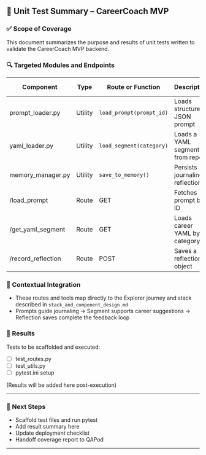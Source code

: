 ## 🧪 Unit Test Summary – CareerCoach MVP

### ✅ Scope of Coverage
This document summarizes the purpose and results of unit tests written to validate the CareerCoach MVP backend.

### 🔍 Targeted Modules and Endpoints

| Component | Type | Route or Function | Description | Linked Journey |
|----------|------|--------------------|-------------|-----------------|
| prompt_loader.py | Utility | `load_prompt(prompt_id)` | Loads structured JSON prompt | 👧 Explorer → Prompt selector
| yaml_loader.py | Utility | `load_segment(category)` | Loads a YAML segment from repo | 👧 Explorer → Career card
| memory_manager.py | Utility | `save_to_memory()` | Persists journaling reflections | 👧 Explorer → Journaling
| /load_prompt | Route | GET | Fetches prompt by ID | 👧 Explorer
| /get_yaml_segment | Route | GET | Loads career YAML by category | 👧 Explorer
| /record_reflection | Route | POST | Saves a reflection object | 👧 Explorer

### 🧠 Contextual Integration
- These routes and tools map directly to the Explorer journey and stack described in `stack_and_component_design.md`
- Prompts guide journaling → Segment supports career suggestions → Reflection saves complete the feedback loop

### 🧪 Results
Tests to be scaffolded and executed:
- [ ] test_routes.py
- [ ] test_utils.py
- [ ] pytest.ini setup

(Results will be added here post-execution)

---

### 🧭 Next Steps
- Scaffold test files and run pytest
- Add result summary here
- Update deployment checklist
- Handoff coverage report to QAPod

---